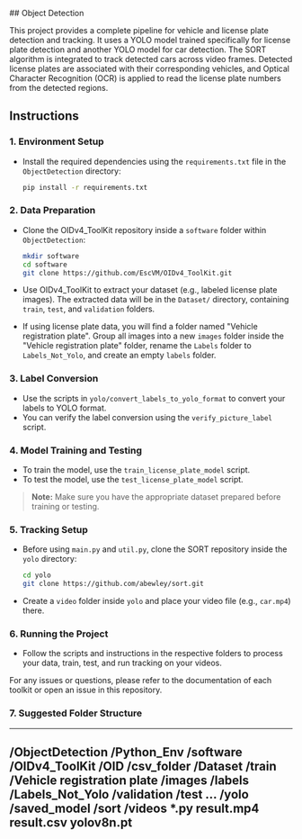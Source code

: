## Object Detection

This project provides a complete pipeline for vehicle and license plate detection and tracking. It uses a YOLO model trained specifically for license plate detection and another YOLO model for car detection. The SORT algorithm is integrated to track detected cars across video frames. Detected license plates are associated with their corresponding vehicles, and Optical Character Recognition (OCR) is applied to read the license plate numbers from the detected regions.

## Instructions

### 1. Environment Setup

- Install the required dependencies using the `requirements.txt` file in the `ObjectDetection` directory:

    ```bash
    pip install -r requirements.txt
    ```

### 2. Data Preparation

- Clone the OIDv4_ToolKit repository inside a `software` folder within `ObjectDetection`:

    ```bash
    mkdir software
    cd software
    git clone https://github.com/EscVM/OIDv4_ToolKit.git
    ```

- Use OIDv4_ToolKit to extract your dataset (e.g., labeled license plate images). The extracted data will be in the `Dataset/` directory, containing `train`, `test`, and `validation` folders.
- If using license plate data, you will find a folder named "Vehicle registration plate". Group all images into a new `images` folder inside the "Vehicle registration plate" folder, rename the `Labels` folder to `Labels_Not_Yolo`, and create an empty `labels` folder.

### 3. Label Conversion

- Use the scripts in `yolo/convert_labels_to_yolo_format` to convert your labels to YOLO format.
- You can verify the label conversion using the `verify_picture_label` script.

### 4. Model Training and Testing

- To train the model, use the `train_license_plate_model` script.
- To test the model, use the `test_license_plate_model` script.

> **Note:** Make sure you have the appropriate dataset prepared before training or testing.

### 5. Tracking Setup

- Before using `main.py` and `util.py`, clone the SORT repository inside the `yolo` directory:

    ```bash
    cd yolo
    git clone https://github.com/abewley/sort.git
    ```

- Create a `video` folder inside `yolo` and place your video file (e.g., `car.mp4`) there.

### 6. Running the Project

- Follow the scripts and instructions in the respective folders to process your data, train, test, and run tracking on your videos.

For any issues or questions, please refer to the documentation of each toolkit or open an issue in this repository.

### 7. Suggested Folder Structure

----------------------------------------------
/ObjectDetection
    /Python_Env
    /software
        /OIDv4_ToolKit
            /OID
                /csv_folder
                /Dataset
                    /train
                        /Vehicle registration plate
                            /images
                            /labels
                            /Labels_Not_Yolo
                    /validation
                    /test 
            ...
    /yolo
        /saved_model
        /sort
        /videos
        *.py
        result.mp4
        result.csv
        yolov8n.pt
----------------------------------------------
